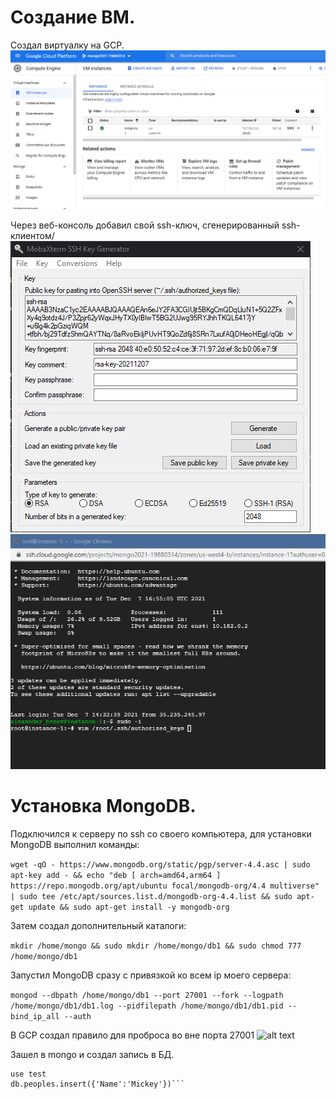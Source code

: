 # Создание ВМ.

Создал виртуалку на GCP.
![alt text](https://github.com/kot-mechanic/mongodb_otus/blob/main/screen/2021-12-07%2019_23_44-Window.png)

Через веб-консоль добавил свой ssh-ключ, сгенерированный ssh-клиентом/
![alt text](https://github.com/kot-mechanic/mongodb_otus/blob/main/screen/2021-12-07%2019_50_58-Window.png)
![alt text](https://github.com/kot-mechanic/mongodb_otus/blob/main/screen/2021-12-07%2019_55_52-Window.png)

# Установка MongoDB.
Подключился к серверу по ssh со своего компьютера, для установки MongoDB выполнил команды:

```wget -qO - https://www.mongodb.org/static/pgp/server-4.4.asc | sudo apt-key add - && echo "deb [ arch=amd64,arm64 ] https://repo.mongodb.org/apt/ubuntu focal/mongodb-org/4.4 multiverse" | sudo tee /etc/apt/sources.list.d/mongodb-org-4.4.list && sudo apt-get update && sudo apt-get install -y mongodb-org```

Затем создал дополнительный каталоги:

```mkdir /home/mongo && sudo mkdir /home/mongo/db1 && sudo chmod 777 /home/mongo/db1```

Запустил MongoDB сразу с привязкой ко всем ip моего сервера:

```mongod --dbpath /home/mongo/db1 --port 27001 --fork --logpath /home/mongo/db1/db1.log --pidfilepath /home/mongo/db1/db1.pid --bind_ip_all --auth```

В GCP создал правило для проброса во вне порта 27001
![alt text](https://github.com/kot-mechanic/mongodb_otus/blob/main/screen/2021-12-07%2020_06_12-Window.png)

Зашел в mongo и создал запись в БД.

```mongo --port 27001
use test
db.peoples.insert({'Name':'Mickey'})```
